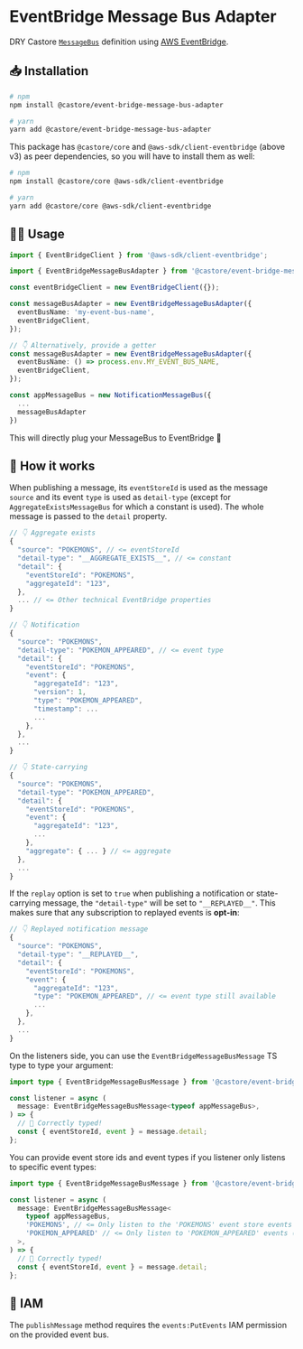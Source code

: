 # EventBridge Message Bus Adapter

DRY Castore [`MessageBus`](https://github.com/castore-dev/castore/#--messagebus) definition using [AWS EventBridge](https://aws.amazon.com/eventbridge/).

## 📥 Installation

```bash
# npm
npm install @castore/event-bridge-message-bus-adapter

# yarn
yarn add @castore/event-bridge-message-bus-adapter
```

This package has `@castore/core` and `@aws-sdk/client-eventbridge` (above v3) as peer dependencies, so you will have to install them as well:

```bash
# npm
npm install @castore/core @aws-sdk/client-eventbridge

# yarn
yarn add @castore/core @aws-sdk/client-eventbridge
```

## 👩‍💻 Usage

```ts
import { EventBridgeClient } from '@aws-sdk/client-eventbridge';

import { EventBridgeMessageBusAdapter } from '@castore/event-bridge-message-bus-adapter';

const eventBridgeClient = new EventBridgeClient({});

const messageBusAdapter = new EventBridgeMessageBusAdapter({
  eventBusName: 'my-event-bus-name',
  eventBridgeClient,
});

// 👇 Alternatively, provide a getter
const messageBusAdapter = new EventBridgeMessageBusAdapter({
  eventBusName: () => process.env.MY_EVENT_BUS_NAME,
  eventBridgeClient,
});

const appMessageBus = new NotificationMessageBus({
  ...
  messageBusAdapter
})
```

This will directly plug your MessageBus to EventBridge 🙌

## 🤔 How it works

When publishing a message, its `eventStoreId` is used as the message `source` and its event `type` is used as `detail-type` (except for `AggregateExistsMessageBus` for which a constant is used). The whole message is passed to the `detail` property.

```ts
// 👇 Aggregate exists
{
  "source": "POKEMONS", // <= eventStoreId
  "detail-type": "__AGGREGATE_EXISTS__", // <= constant
  "detail": {
    "eventStoreId": "POKEMONS",
    "aggregateId": "123",
  },
  ... // <= Other technical EventBridge properties
}
```

```ts
// 👇 Notification
{
  "source": "POKEMONS",
  "detail-type": "POKEMON_APPEARED", // <= event type
  "detail": {
    "eventStoreId": "POKEMONS",
    "event": {
      "aggregateId": "123",
      "version": 1,
      "type": "POKEMON_APPEARED",
      "timestamp": ...
      ...
    },
  },
  ...
}
```

```ts
// 👇 State-carrying
{
  "source": "POKEMONS",
  "detail-type": "POKEMON_APPEARED",
  "detail": {
    "eventStoreId": "POKEMONS",
    "event": {
      "aggregateId": "123",
      ...
    },
    "aggregate": { ... } // <= aggregate
  },
  ...
}
```

If the `replay` option is set to `true` when publishing a notification or state-carrying message, the `"detail-type"` will be set to `"__REPLAYED__"`. This makes sure that any subscription to replayed events is **opt-in**:

```ts
// 👇 Replayed notification message
{
  "source": "POKEMONS",
  "detail-type": "__REPLAYED__",
  "detail": {
    "eventStoreId": "POKEMONS",
    "event": {
      "aggregateId": "123",
      "type": "POKEMON_APPEARED", // <= event type still available
      ...
    },
  },
  ...
}
```

On the listeners side, you can use the `EventBridgeMessageBusMessage` TS type to type your argument:

```ts
import type { EventBridgeMessageBusMessage } from '@castore/event-bridge-message-bus-adapter';

const listener = async (
  message: EventBridgeMessageBusMessage<typeof appMessageBus>,
) => {
  // 🙌 Correctly typed!
  const { eventStoreId, event } = message.detail;
};
```

You can provide event store ids and event types if you listener only listens to specific event types:

```ts
import type { EventBridgeMessageBusMessage } from '@castore/event-bridge-message-bus-adapter';

const listener = async (
  message: EventBridgeMessageBusMessage<
    typeof appMessageBus,
    'POKEMONS', // <= Only listen to the 'POKEMONS' event store events (optional)
    'POKEMON_APPEARED' // <= Only listen to 'POKEMON_APPEARED' events (optional)
  >,
) => {
  // 🙌 Correctly typed!
  const { eventStoreId, event } = message.detail;
};
```

## 🔑 IAM

The `publishMessage` method requires the `events:PutEvents` IAM permission on the provided event bus.
